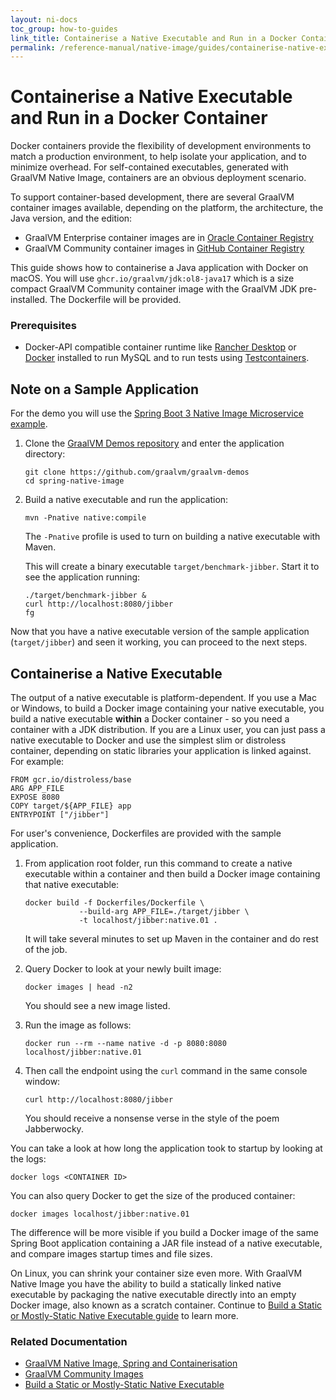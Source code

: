 ```yaml
---
layout: ni-docs
toc_group: how-to-guides
link_title: Containerise a Native Executable and Run in a Docker Container
permalink: /reference-manual/native-image/guides/containerise-native-executable-and-run-in-docker-container/
---
```


# Containerise a Native Executable and Run in a Docker Container

Docker containers provide the flexibility of development environments to match a production environment, to help isolate your application, and to minimize overhead. For self-contained executables, generated with GraalVM Native Image, containers are an obvious deployment scenario.

To support container-based development, there are several GraalVM container images available, depending on the platform, the architecture, the Java version, and the edition:

- GraalVM Enterprise container images are in [Oracle Container Registry](https://container-registry.oracle.com/ords/f?p=113:10::::::)
- GraalVM Community container images in [GitHub Container Registry](https://github.com/orgs/graalvm/packages)

This guide shows how to containerise a Java application with Docker on macOS. 
You will use `ghcr.io/graalvm/jdk:ol8-java17` which is a size compact GraalVM Community container image with the GraalVM JDK pre-installed. 
The Dockerfile will be provided.

### Prerequisites

-  Docker-API compatible container runtime like [Rancher Desktop](https://docs.rancherdesktop.io/getting-started/installation/) or [Docker](https://www.docker.io/gettingstarted/) installed to run MySQL and to run tests using [Testcontainers](https://www.testcontainers.org). 

## Note on a Sample Application

For the demo you will use the [Spring Boot 3 Native Image Microservice example](https://github.com/graalvm/graalvm-demos/blob/master/spring-native-image/README.md). 

1. Clone the [GraalVM Demos repository](https://github.com/graalvm/graalvm-demos) and enter the application directory:

    ```shell
    git clone https://github.com/graalvm/graalvm-demos
    cd spring-native-image
    ```

2. Build a native executable and run the application:

    ```shell
    mvn -Pnative native:compile
    ```
    The `-Pnative` profile is used to turn on building a native executable with Maven.
    
    This will create a binary executable `target/benchmark-jibber`. Start it to see the application running:

    ```
    ./target/benchmark-jibber &
    curl http://localhost:8080/jibber
    fg
    ```

Now that you have a native executable version of the sample application (`target/jibber`) and seen it working, you can proceed to the next steps.

## Containerise a Native Executable

The output of a native executable is platform-dependent.
If you use a Mac or Windows, to build a Docker image containing your native executable, you build a native executable **within** a Docker container - so you need a container with a JDK distribution.
If you are a Linux user, you can just pass a native executable to Docker and use the simplest slim or distroless container, depending on static libraries your application is linked against. 
For example:

```
FROM gcr.io/distroless/base
ARG APP_FILE
EXPOSE 8080
COPY target/${APP_FILE} app 
ENTRYPOINT ["/jibber"]
```

For user's convenience, Dockerfiles are provided with the sample application. 

1. From application root folder, run this command to create a native executable within a container and then build a Docker image containing that native executable:

    ```shell
    docker build -f Dockerfiles/Dockerfile \
                --build-arg APP_FILE=./target/jibber \
                -t localhost/jibber:native.01 .
    ```
    It will take several minutes to set up Maven in the container and do rest of the job.

2. Query Docker to look at your newly built image:
    ```shell
    docker images | head -n2
    ```
    You should see a new image listed.

3. Run the image as follows:

    ```shell
    docker run --rm --name native -d -p 8080:8080 localhost/jibber:native.01 
    ```
    
4. Then call the endpoint using the `curl` command in the same console window:

    ```shell
    curl http://localhost:8080/jibber
    ```
    You should receive a nonsense verse in the style of the poem Jabberwocky. 
    
    
You can take a look at how long the application took to startup by looking at the logs:

```shell
docker logs <CONTAINER ID>
```
You can also query Docker to get the size of the produced container:
```
docker images localhost/jibber:native.01
```
The difference will be more visible if you build a Docker image of the same Spring Boot application containing a JAR file instead of a native executable, and compare images startup times and file sizes. 
    
On Linux, you can shrink your container size even more.
With GraalVM Native Image you have the ability to build a statically linked native executable by packaging the native executable directly into an empty Docker image, also known as a scratch container. Continue to [Build a Static or Mostly-Static Native Executable guide](build-static-and-mostly-static-executable.md) to learn more.

### Related Documentation

* [GraalVM Native Image, Spring and Containerisation](https://luna.oracle.com/lab/fdfd090d-e52c-4481-a8de-dccecdca7d68)
* [GraalVM Community Images](../../../getting-started/graalvm-community/container-images/graalvm-ce-container-images.md)
* [Build a Static or Mostly-Static Native Executable](build-static-and-mostly-static-executable.md)